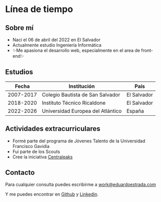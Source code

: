 # Línea de tiempo
## Sobre mí

- Nací el 06 de abril del 2022 en El Salvador
- Actualmente estudio Ingeniería Informática
- ✨Me apasiona el desarrollo web, especialmente en el area de front-end✨

## Estudios
| Fecha | Institución | País
| ------ | ------ | ------ |
| 2007-2017 | Colegio Bautista de San Salvador | El Salvador |
| 2018-2020 | Instituto Técnico Ricaldone | El Salvador |
| 2022-2026 | Universidad Europea del Atlántico | España |

## Actividades extracurriculares

- Formé parte del programa de Jóvenes Talento de la Universidad Francisco Gavidia
- Fui parte de los Scouts
- Cree la iniciativa [Centraleaks](https://centraleaks.org/)


## Contacto

Para cualquier consulta puedes escribirme a [work@eduardoestrada.com](mailto:work@eduardoestrada.com)

Y me puedes encontrar en [Github](https://github.com/e2rd0) y [Linkedin](https://www.linkedin.com/in/estradaeduardo/).

